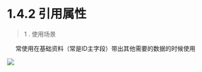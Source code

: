 # 1.4.2 引用属性

> 1 . 使用场景

&nbsp;&nbsp;&nbsp;&nbsp; 常使用在基础资料（常是ID主字段）带出其他需要的数据的时候使用

![](http://pc1pao5ui.bkt.clouddn.com/20180723063711.jpg)